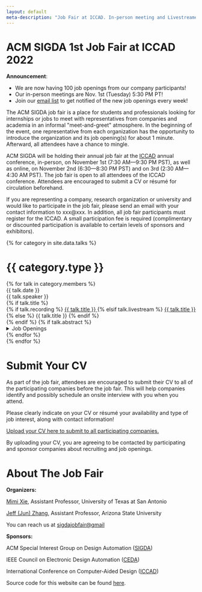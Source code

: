 ```yaml
---
layout: default
meta-description: "Job Fair at ICCAD. In-person meeting and Livestreamed during XXX, 1:30-2:30 pm PT."
---
```


# ACM SIGDA 1st Job Fair at ICCAD 2022

**Announcement**:
* We are now having 100 job openings from our company participants!
* Our in-person meetings are Nov. 1st (Tuesday) 5:30 PM PT!
* Join our [email list](https://groups.google.com/) to get notified of the new job openings every week! 

The ACM SIGDA job fair is a place for students and professionals looking for internships or jobs to meet with representatives from companies and academia in an informal "meet-and-greet" atmosphere. In the beginning of the event, one representative from each organization has the opportunity to introduce the organization and its job opening(s) for about 1 minute. Afterward, all attendees have a chance to mingle.

ACM SIGDA will be holding their annual job fair at the [ICCAD](https://iccad.com) annual conference, in-person, on November 1st (7:30 AM—9:30 PM PST), as well as online, on November 2nd (6:30—8:30 PM PST) and on 3rd (2:30 AM—4:30 AM PST). The job fair is open to all attendees of the ICCAD conference. Attendees are encouraged to submit a CV or résum‌é for circulation beforehand.

If you are representing a company, research organization or university and would like to participate in the job fair, please send an email with your contact information to xxx@xxx. In addition, all job fair participants must register for the ICCAD. A small participation fee is required (complimentary or discounted participation is available to certain levels of sponsors and exhibitors).

<!--
We started livestreaming each talk in this seminar series every week on [YouTube](https://www.youtube.com/channel/UCzz6ructab1U44QPI3HpZEQ)
in Fall 2020, and we've been going strong ever since!
Every week we take questions from the live chat, and keep videos of the talks
available on YouTube afterwards as well.
Give our channel a follow, and tune in every week for an exciting discussion!

Read about our [motivation for starting this seminar](https://hazyresearch.stanford.edu/blog/2020-10-13-mlsys). 

Check out our introductory video:
<iframe width="560" height="315" src="https://www.youtube.com/embed/OEiNnfdxBRE" frameborder="0" allow="accelerometer; autoplay; clipboard-write; encrypted-media; gyroscope; picture-in-picture" allowfullscreen></iframe>
-->

<!-- Read our blog post on our [why we're running this seminar]({{ site.baseurl }}/about). -->

{% for category in site.data.talks %}
# {{ category.type }}
<div class="talk-list">
  {% for talk in category.members %}
  <div class="talk list-group-item">
  <div class="talk-date">{{ talk.date }}</div>
  <div class="talk-presenter">{{ talk.speaker }}</div>
  {% if talk.title %}
  <div>
    {% if talk.recording %}
      <span><a class="talk-title-link" href="{{ talk.recording }}">{{ talk.title }} <i class="bi bi-box-arrow-up-right"></i></a></span>
    {% elsif talk.livestream %}
      <span><a class="talk-title-link" href="{{ talk.livestream }}">{{ talk.title }} <i class="bi bi-box-arrow-up-right"></i></a></span>
    {% else %}
      <span>{{ talk.title }}</span>
    {% endif %}
  </div>
  {% endif %}
  {% if talk.abstract %}
    <details>
    <summary>Job Openings </summary>
    <ul style="margin-bottom:-30px;">
      {{ talk.abstract }}
    </ul>
      
    {% if talk.bio %}
    <br><br>
    <strong>Mission: </strong> {{ talk.bio }}
    {% endif %}

    {% if talk.recording %}
      <br><br>
      <strong><a href="{{ talk.recording }}">Video Link</a></strong>
    {% elsif talk.livestream %}
      <br><br>
      <strong><a href="{{ talk.livestream }}">Livestream Link</a></strong>
    {% endif %}
    </details>
  {% endif %}
  </div>
  {% endfor %}
</div>
{% endfor %}


# Submit Your CV

As part of the job fair, attendees are encouraged to submit their CV to all of the participating companies before the job fair. This will help companies identify and possibly schedule an onsite interview with you when you attend.

Please clearly indicate on your CV or r‌ésum‌é your availability and type of job interest, along with contact information!

[Upload your CV here to submit to all participating companies.](google.com) 

By uploading your CV, you are agreeing to be contacted by participating and sponsor companies about recruiting and job openings.

# About The Job Fair

**Organizers:** 

[Mimi Xie](https://sites.google.com/view/mxie/home), Assistant Professor, University of Texas at San Antonio 

[Jeff (Jun) Zhang](https://scholar.harvard.edu/jeff-jun-zhang/home), Assistant Professor, Arizona State University

You can reach us at [sigdajobfair@gmail](mailto:sigdajobfair@xxx)

**Sponsors:** 

ACM Special Interest Group on Design Automation ([SIGDA](https://www.sigda.org))

IEEE Council on Electronic Design Automation ([CEDA](https://ieee-ceda.org))

International Conference on Computer-Aided Design ([ICCAD](https://iccad.com))


Source code for this website can be found [here](https://github.com/jeffjunzhang/job_fair_2022).

<!-- Please uncomment this part if you clone our source code! -->
<!--
Website template from the [Stanford MLSys Seminar Series](https://mlsys.stanford.edu).
-->
